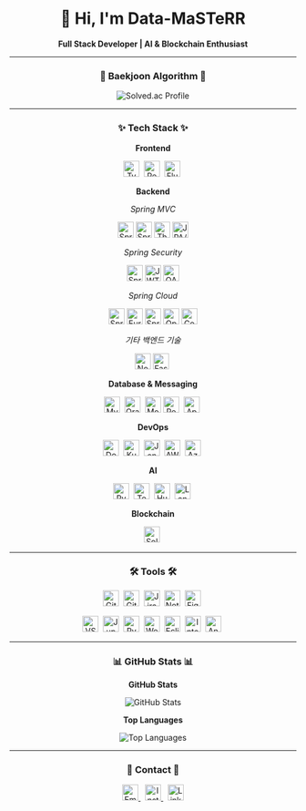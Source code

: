 <div align="center">

# 👋 Hi, I'm Data-MaSTeRR

**Full Stack Developer | AI & Blockchain Enthusiast**

---

### 🍄 Baekjoon Algorithm 🍄

![Solved.ac Profile](https://mazassumnida.wtf/api/v2/generate_badge?boj=shim_kunn)

---

### ✨ Tech Stack ✨

**Frontend**

<img src="https://img.shields.io/badge/TypeScript-3178C6?style=for-the-badge&logo=typescript&logoColor=white" alt="TypeScript" height="28"/>&nbsp;
<img src="https://img.shields.io/badge/React-20232A?style=for-the-badge&logo=react&logoColor=61DAFB" alt="React" height="28"/>&nbsp;
<img src="https://img.shields.io/badge/Flutter-02569B?style=for-the-badge&logo=flutter&logoColor=white" alt="Flutter" height="28"/>&nbsp;

**Backend**

_Spring MVC_

<img src="https://img.shields.io/badge/Spring%20MVC-6DB33F?style=for-the-badge&logo=spring&logoColor=white" alt="Spring MVC" height="28"/>
<img src="https://img.shields.io/badge/Spring%20Boot-6DB33F?style=for-the-badge&logo=springboot&logoColor=white" alt="Spring Boot" height="28"/>
<img src="https://img.shields.io/badge/Thymeleaf-005F0F?style=for-the-badge&logo=thymeleaf&logoColor=white" alt="Thymeleaf" height="28"/>
<img src="https://img.shields.io/badge/JPA%2FHibernate-59666C?style=for-the-badge&logo=hibernate&logoColor=white" alt="JPA/Hibernate" height="28"/>

_Spring Security_

<img src="https://img.shields.io/badge/Spring%20Security-6DB33F?style=for-the-badge&logo=springsecurity&logoColor=white" alt="Spring Security" height="28"/>
<img src="https://img.shields.io/badge/JWT-000000?style=for-the-badge&logo=jsonwebtokens&logoColor=white" alt="JWT" height="28"/>
<img src="https://img.shields.io/badge/OAuth2-EB5424?style=for-the-badge&logo=oauth&logoColor=white" alt="OAuth2" height="28"/>

_Spring Cloud_

<img src="https://img.shields.io/badge/Spring%20Cloud-6DB33F?style=for-the-badge&logo=spring&logoColor=white" alt="Spring Cloud" height="28"/>
<img src="https://img.shields.io/badge/Eureka-4285F4?style=for-the-badge&logo=google&logoColor=white" alt="Eureka" height="28"/>
<img src="https://img.shields.io/badge/Gateway-6DB33F?style=for-the-badge&logo=spring&logoColor=white" alt="Spring Cloud Gateway" height="28"/>
<img src="https://img.shields.io/badge/OpenFeign-0A66C2?style=for-the-badge&logo=apache&logoColor=white" alt="OpenFeign" height="28"/>
<img src="https://img.shields.io/badge/Config%20Server-FF6F00?style=for-the-badge&logo=apache%20maven&logoColor=white" alt="Config Server" height="28"/>

_기타 백엔드 기술_

<img src="https://img.shields.io/badge/Node.js-339933?style=for-the-badge&logo=nodedotjs&logoColor=white" alt="Node.js" height="28"/>
<img src="https://img.shields.io/badge/FastAPI-009688?style=for-the-badge&logo=fastapi&logoColor=white" alt="FastAPI" height="28"/>&nbsp;

**Database & Messaging**

<img src="https://img.shields.io/badge/MySQL-4479A1?style=for-the-badge&logo=mysql&logoColor=white" alt="MySQL" height="28"/>&nbsp;
<img src="https://img.shields.io/badge/Oracle-F80000?style=for-the-badge&logo=oracle&logoColor=white" alt="Oracle" height="28"/>&nbsp;
<img src="https://img.shields.io/badge/-MongoDB-13aa52?logo=mongodb&logoColor=white&style=for-the-badge" alt="MongoDB" height="28"/>
<img src="https://img.shields.io/badge/Redis-DC382D?style=for-the-badge&logo=redis&logoColor=white" alt="Redis" height="28"/>&nbsp;
<img src="https://img.shields.io/badge/Apache_Kafka-231F20?style=for-the-badge&logo=apache-kafka&logoColor=white" alt="Apache Kafka" height="28"/>&nbsp;

**DevOps**

<img src="https://img.shields.io/badge/Docker-2496ED?style=for-the-badge&logo=docker&logoColor=white" alt="Docker" height="28"/>&nbsp;
<img src="https://img.shields.io/badge/Kubernetes-326CE5?style=for-the-badge&logo=kubernetes&logoColor=white" alt="Kubernetes" height="28"/>&nbsp;
<img src="https://img.shields.io/badge/Jenkins-D24939?style=for-the-badge&logo=jenkins&logoColor=white" alt="Jenkins" height="28"/>&nbsp;
<img src="https://img.shields.io/badge/AWS-232F3E?style=for-the-badge&logo=amazon-aws&logoColor=white" alt="AWS" height="28"/>&nbsp;
<img src="https://img.shields.io/badge/Azure-0078D4?style=for-the-badge&logo=microsoft-azure&logoColor=white" alt="Azure" height="28"/>&nbsp;

**AI**

<img src="https://img.shields.io/badge/PyTorch-EE4C2C?style=for-the-badge&logo=pytorch&logoColor=white" alt="PyTorch" height="28"/>&nbsp;
<img src="https://img.shields.io/badge/TensorFlow-FF6F00?style=for-the-badge&logo=tensorflow&logoColor=white" alt="TensorFlow" height="28"/>&nbsp;
<img src="https://img.shields.io/badge/HuggingFace-FFBF00?style=for-the-badge&logo=huggingface&logoColor=black" alt="HuggingFace" height="28"/>&nbsp;
<img src="https://img.shields.io/badge/LangChain-0055D4?style=for-the-badge&logo=chainlink&logoColor=white" alt="LangChain" height="28"/>&nbsp;

**Blockchain**

<img src="https://img.shields.io/badge/Solidity-363636?style=for-the-badge&logo=solidity&logoColor=white" alt="Solidity" height="28"/>&nbsp;

---

### 🛠 Tools 🛠

<img src="https://img.shields.io/badge/Git-F05033?style=for-the-badge&logo=git&logoColor=white" alt="Git" height="28"/>&nbsp;
<img src="https://img.shields.io/badge/GitHub-181717?style=for-the-badge&logo=github&logoColor=white" alt="GitHub" height="28"/>&nbsp;
<img src="https://img.shields.io/badge/Jira-0052CC?style=for-the-badge&logo=jira&logoColor=white" alt="Jira" height="28"/>&nbsp;
<img src="https://img.shields.io/badge/Notion-F3F3F3?style=for-the-badge&logo=notion&logoColor=black" alt="Notion" height="28"/>&nbsp;
<img src="https://img.shields.io/badge/Figma-F24E1E?style=for-the-badge&logo=figma&logoColor=white" alt="Figma" height="28"/>&nbsp;

<img src="https://img.shields.io/badge/VSCode-2C2C32?style=for-the-badge&logo=visual-studio-code&logoColor=22ABF3" alt="VSCode" height="28"/>&nbsp;
<img src="https://img.shields.io/badge/Jupyter-2C2C32?style=for-the-badge&logo=jupyter&logoColor=F37726" alt="Jupyter" height="28"/>&nbsp;
<img src="https://img.shields.io/badge/PyCharm-000000?style=for-the-badge&logo=pycharm&logoColor=white" alt="PyCharm" height="28"/>&nbsp;
<img src="https://img.shields.io/badge/WebStorm-000000?style=for-the-badge&logo=webstorm&logoColor=white" alt="WebStorm" height="28"/>&nbsp;
<img src="https://img.shields.io/badge/Eclipse-2C2255?style=for-the-badge&logo=eclipse-ide&logoColor=white" alt="Eclipse" height="28"/>&nbsp;
<img src="https://img.shields.io/badge/IntelliJ-000000?style=for-the-badge&logo=intellij-idea&logoColor=white" alt="IntelliJ" height="28"/>&nbsp;
<img src="https://img.shields.io/badge/Android_Studio-3DDC84?style=for-the-badge&logo=android-studio&logoColor=white" alt="Android Studio" height="28"/>&nbsp;

---

### 📊 GitHub Stats 📊

**GitHub Stats**

<img src="https://github-readme-stats.vercel.app/api?username=Data-MaSTeRR&show_icons=true&theme=radical" alt="GitHub Stats"/>

**Top Languages**

<img src="https://github-readme-stats.vercel.app/api/top-langs/?username=Data-MaSTeRR&layout=compact&theme=radical" alt="Top Languages"/>

---

### 📩 Contact 📩

<a href="mailto:devgosu8504@shinhan.com">
  <img src="https://img.shields.io/badge/devgosu8504@shinhan.com-0078D4?style=for-the-badge&logo=microsoft-outlook&logoColor=white" alt="Email" height="28"/>
</a>&nbsp;
<a href="https://www.instagram.com/shim_kunn/">
  <img src="https://img.shields.io/badge/Instagram-E4405F?style=for-the-badge&logo=instagram&logoColor=white" alt="Instagram" height="28"/>
</a>&nbsp;
<a href="https://www.linkedin.com/in/hyunwoo-shim-a1162520a/">
  <img src="https://img.shields.io/badge/LinkedIn-0077B5?style=for-the-badge&logo=linkedin&logoColor=white" alt="LinkedIn" height="28"/>
</a>

</div>
